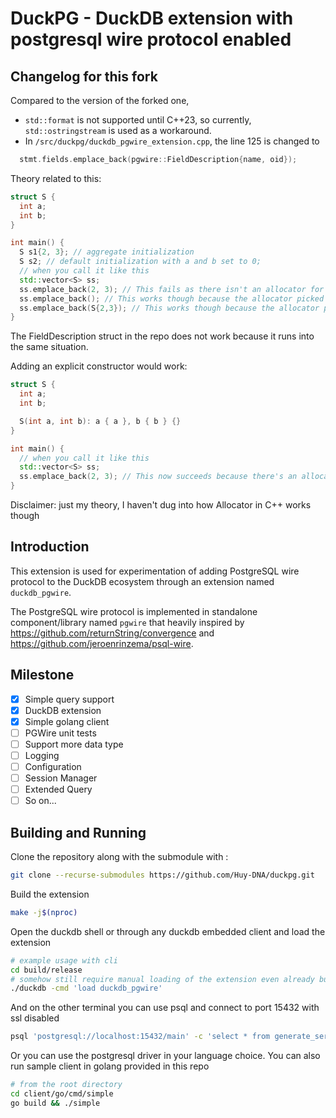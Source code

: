 # DuckPG - DuckDB extension with postgresql wire protocol enabled

## Changelog for this fork
Compared to the version of the forked one,

* `std::format` is not supported until C++23, so currently, `std::ostringstream` is used as a workaround.
* In `/src/duckpg/duckdb_pgwire_extension.cpp`, the line 125 is changed to
```c++
  stmt.fields.emplace_back(pgwire::FieldDescription{name, oid});
```

  Theory related to this:
```c++
struct S {
  int a;
  int b;
}

int main() {
  S s1{2, 3}; // aggregate initialization
  S s2; // default initialization with a and b set to 0;
  // when you call it like this
  std::vector<S> ss;
  ss.emplace_back(2, 3); // This fails as there isn't an allocator for S that expects two int initializers (aggregate initialization is just a convenient syntax & semantic)
  ss.emplace_back(); // This works though because the allocator picked for S is the compiler's default constructor
  ss.emplace_back(S{2,3}); // This works though because the allocator picked for S is the compiler's default copy constructor
}
```

The FieldDescription struct in the repo does not work because it runs into the same situation.

Adding an explicit constructor would work:

```c++
struct S {
  int a;
  int b;

  S(int a, int b): a { a }, b { b } {}
}

int main() {
  // when you call it like this
  std::vector<S> ss;
  ss.emplace_back(2, 3); // This now succeeds because there's an allocator for two int initializer
}
```

Disclaimer: just my theory, I haven't dug into how Allocator in C++ works though

## Introduction
This extension is used for experimentation of adding PostgreSQL wire protocol to the DuckDB ecosystem through an extension named `duckdb_pgwire`.

The PostgreSQL wire protocol is implemented in standalone component/library named `pgwire` that heavily inspired by https://github.com/returnString/convergence and https://github.com/jeroenrinzema/psql-wire.

## Milestone

- [x] Simple query support
- [x] DuckDB extension
- [x] Simple golang client
- [ ] PGWire unit tests
- [ ] Support more data type
- [ ] Logging
- [ ] Configuration
- [ ] Session Manager
- [ ] Extended Query
- [ ] So on...

## Building and Running

Clone the repository along with the submodule with :
```bash
git clone --recurse-submodules https://github.com/Huy-DNA/duckpg.git
```

Build the extension
```bash
make -j$(nproc)
```

Open the duckdb shell or through any duckdb embedded client and load the extension
```bash
# example usage with cli
cd build/release
# somehow still require manual loading of the extension even already built onto the duckdb shell/cli
./duckdb -cmd 'load duckdb_pgwire'   

```

And on the other terminal you can use psql and connect to port 15432 with ssl disabled
```bash
psql 'postgresql://localhost:15432/main' -c 'select * from generate_series(0, 100)'
```

Or you can use the postgresql driver in your language choice.
You can also run sample client in golang provided in this repo
```bash
# from the root directory
cd client/go/cmd/simple
go build && ./simple
```
